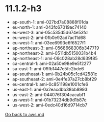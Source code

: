 
 # 11.1.2-h3
- ap-south-1: ami-027bd7a08888f01da
- eu-north-1: ami-043fc67019ac74140
- eu-west-3: ami-05c535d5d674e53fd
- eu-west-2: ami-0fb0e92ad7ac11d68
- eu-west-1: ami-03ee6993e6f6527f1
- ap-northeast-3: ami-0568668306b347719
- ap-northeast-2: ami-0511db5150031b4b4
- ap-northeast-1: ami-06c028ab28d639f85
- ca-central-1: ami-02a50e98e9e5f2277
- sa-east-1: ami-09fb1447e5fc2bde6
- ap-southeast-1: ami-0b24b05c1cd42581c
- ap-southeast-2: ami-0e4fe37a27cb8bf29
- eu-central-1: ami-0c851198e1001cfe6
- us-east-1: ami-0a2eacdbb38bb8993
- us-east-2: ami-044076f304cacabf1
- us-west-1: ami-01b73234db9d1b87c
- us-west-2: ami-0edc40d16d9714cb7

[Go back to aws.md](../../aws.md) 
